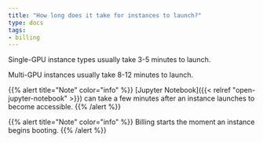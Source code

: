 ```yaml
---
title: "How long does it take for instances to launch?"
type: docs
tags:
- billing
---
```


Single-GPU instance types usually take 3-5 minutes to launch.

Multi-GPU instances usually take 8-12 minutes to launch.

{{% alert title="Note" color="info" %}}
[Jupyter Notebook]({{< relref "open-jupyter-notebook" >}}) can take a few
minutes after an instance launches to become accessible.
{{% /alert %}}

{{% alert title="Note" color="info" %}}
Billing starts the moment an instance begins booting.
{{% /alert %}}
